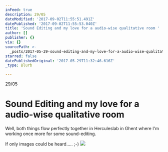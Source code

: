 ```yaml
---
inFeed: true
description: 29/05
dateModified: '2017-09-02T11:55:51.491Z'
datePublished: '2017-09-02T11:55:53.040Z'
title: 'Sound Editing and my love for a audio-wise qualitative room '
author: []
publisher: {}
via: {}
sourcePath: >-
  _posts/2017-05-29-sound-editing-and-my-love-for-a-audio-wise-qualitative-room.md
starred: false
datePublishedOriginal: '2017-05-29T11:32:46.616Z'
_type: Blurb

---
```

29/05

# Sound Editing and my love for a audio-wise qualitative room 

Well, both things flow perfectly together in Herculeslab in Ghent where I'm working once more for some sound-editing.

If only images could be heard..... ;-) ![](https://the-grid-user-content.s3-us-west-2.amazonaws.com/699c0e19-cf21-4804-ac27-bc755c5e2592.jpg)